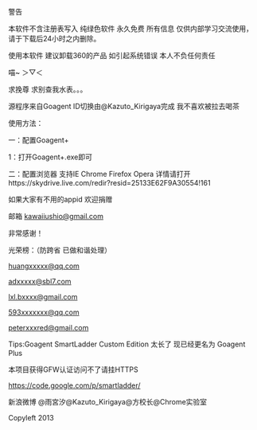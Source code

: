 ﻿警告 


本软件不含注册表写入 纯绿色软件 
永久免费
所有信息 仅供内部学习交流使用，
请于下载后24小时之内删除。


使用本软件 建议卸载360的产品  如引起系统错误 本人不负任何责任

喵~ ＞▽＜


求挽尊 求别查我水表。。。



源程序来自Goagent
    ID切换由@Kazuto_Kirigaya完成
我不喜欢被拉去喝茶



使用方法：

一：配置Goagent+

  
1：打开Goagent+.exe即可


二：配置浏览器
支持IE Chrome Firefox Opera
详情请打开https://skydrive.live.com/redir?resid=25133E62F9A30554!161




如果大家有不用的appid 欢迎捐赠

邮箱 kawaiiushio@gmail.com


非常感谢！
 

光荣榜：（防跨省 已做和谐处理）

huangxxxxx@qq.com

adxxxxx@sbl7.com

lxl.bxxxx@gmail.com

593xxxxxxx@qq.com


peterxxxred@gmail.com

Tips:Goagent SmartLadder Custom Edition 太长了
现已经更名为 Goagent Plus


本项目获得GFW认证访问不了请挂HTTPS


https://code.google.com/p/smartladder/


新浪微博 @雨宮汐@Kazuto_Kirigaya@方校长@Chrome实验室



Copyleft 2013 

